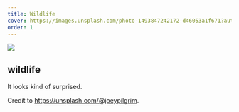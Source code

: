 ```yaml
---
title: Wildlife
cover: https://images.unsplash.com/photo-1493847242172-d46053a1f671?auto=format&fit=crop&w=746&q=80
order: 1
---
```

![](https://images.unsplash.com/photo-1493847242172-d46053a1f671?auto=format&fit=crop&w=746&q=80)

## wildlife

It looks kind of surprised.

Credit to https://unsplash.com/@joeypilgrim.
